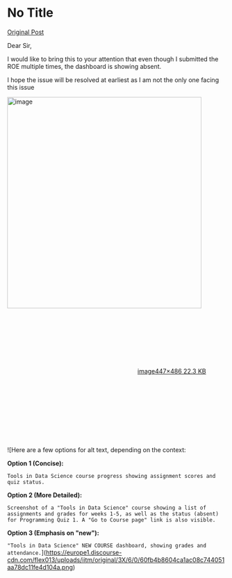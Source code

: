 # No Title

[Original Post](https://discourse.onlinedegree.iitm.ac.in/t/169369/25)

<p>Dear Sir,</p>
<p>I would like to bring this to your attention that even though I submitted the ROE  multiple times, the dashboard is showing absent.</p>
<p>I hope the issue will be resolved at earliest as I am not the only one facing this issue</p>
<p><div class="lightbox-wrapper"><a class="lightbox" href="https://europe1.discourse-cdn.com/flex013/uploads/iitm/original/3X/6/0/60fb4b8604ca1ac08c744051aa78dc11fe4d104a.png" data-download-href="/uploads/short-url/dPWewrBknBmQMsBXyugeJRpseMy.png?dl=1" title="image" rel="noopener nofollow ugc"><img src="https://europe1.discourse-cdn.com/flex013/uploads/iitm/original/3X/6/0/60fb4b8604ca1ac08c744051aa78dc11fe4d104a.png" alt="image" data-base62-sha1="dPWewrBknBmQMsBXyugeJRpseMy" width="447" height="486"><div class="meta"><svg class="fa d-icon d-icon-far-image svg-icon" aria-hidden="true"><use href="#far-image"></use></svg><span class="filename">image</span><span class="informations">447×486 22.3 KB</span><svg class="fa d-icon d-icon-discourse-expand svg-icon" aria-hidden="true"><use href="#discourse-expand"></use></svg></div></a></div></p>

![Here are a few options for alt text, depending on the context:

**Option 1 (Concise):**

`Tools in Data Science course progress showing assignment scores and quiz status.`

**Option 2 (More Detailed):**

`Screenshot of a "Tools in Data Science" course showing a list of assignments and grades for weeks 1-5, as well as the status (absent) for Programming Quiz 1. A "Go to Course page" link is also visible.`

**Option 3 (Emphasis on "new"):**

`"Tools in Data Science" NEW COURSE dashboard, showing grades and attendance.`](https://europe1.discourse-cdn.com/flex013/uploads/iitm/original/3X/6/0/60fb4b8604ca1ac08c744051aa78dc11fe4d104a.png)